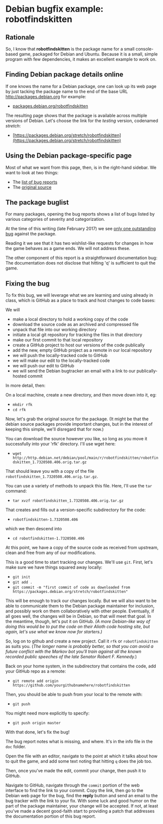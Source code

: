 
# Debian bugfix example: robotfindskitten

## Rationale 

So, I know that **robotfindskitten** is the package name for a small
console-based game, packaged for Debian and Ubuntu.  Because it is a small,
simple program with few dependencies, it makes an excellent example to work
on.

## Finding Debian package details online

If one knows the name for a Debian package, one can look up its web page by
just tacking the package name to the end of the base URL
http://packages.debian.org for example:

  * [packages.debian.org/robotfindskitten](http://packages.debian.org/robotfindskitten)

The resulting page shows that the package is available across multiple
versions of Debian.  Let's choose the link for the *testing* version,
codenamed *stretch*:

  * [https://packages.debian.org/stretch/robotfindskitten](https://packages.debian.org/stretch/robotfindskitten)

## Using the Debian package-specific page

Most of what we want from this page, then, is in the right-hand sidebar. We
want to look at two things:

  * The [list of bug reports](https://bugs.debian.org/robotfindskitten)
  * The [original source](http://http.debian.net/debian/pool/main/r/robotfindskitten/robotfindskitten_1.7320508.406.orig.tar.gz)

## The package buglist

For many packages, opening the bug reports shows a list of bugs listed by
various categories of severity and categorization.

At the time of this writing (late February 2017) we
see [only one outstanding bug](https://bugs.debian.org/cgi-bin/pkgreport.cgi?pkg=robotfindskitten;dist=unstable#_0_6_4) against the package.

Reading it we see that it has two wishlist-like requests for changes in how
the game behaves as a game ends.  We will not address these.  

The other component of this report is a straightforward documentation bug:
The documentation does not disclose that hitting 'q' is sufficient to quit
the game.

## Fixing the bug

To fix this bug, we will leverage what we are learning and using already in
class, which is GitHub as a place to track and host changes to code bases:

We will 
 
  * make a local directory to hold a working copy of the code  
  * download the source code as an archived and compressed file
  * unpack that file into our working directory
  * initiate a local git repository for tracking the files in that directory
  * make our first commit to that local repository
  * create a GitHub project to host our versions of the code publically
  * add the new, empty GitHub project as a remote in our local repository
  * we will push the locally-tracked code to GitHub
  * we will make our edit to the locally-tracked code
  * we will push our edit to GitHub
  * we will send the Debian bugtracker an email with a link to our publically-hosted commit

In more detail, then:

On a local machine, create a new directory, and then move down into it, eg:

  * `mkdir rfk`
  * `cd rfk`

Now, let's grab the original source for the package. (It might be that the
debian source packages provide important changes, but in the interest of
keeping this simple, we'll disregard that for now.)

You can download the source however you like, so long as you move it
successfully into your 'rfk' directory. I'll use wget here:

  * `wget http://http.debian.net/debian/pool/main/r/robotfindskitten/robotfindskitten_1.7320508.406.orig.tar.gz`

That should leave you with a copy of the file `robotfindskitten_1.7320508.406.orig.tar.gz`.

You can use a variety of methods to unpack this file. Here, I'll use the
`tar` command:

  * `tar xvzf robotfindskitten_1.7320508.406.orig.tar.gz`

That creates and fills out a version-specific subdirectory for the code:

  * `robotfindskitten-1.7320508.406`

which we then descend into

  * `cd robotfindskitten-1.7320508.406`

At this point, we have a copy of the source code as received from upstream,
clean and free from any of our modifications.

This is a good time to start tracking our changes. We'll use `git`. First,
let's make sure we have things squared away locally:

  * `git init`
  * `git add . `
  * `git commit -m "first commit of code as downloaded from https://packages.debian.org/stretch/robotfindskitten"`

This will be enough to track our changes locally. But we will also want to
be able to communicate them to the Debian package maintainer for inclusion,
and possibly work on them collaboratively with other people.  Eventually, if
all goes well, the changes will be in Debian, so that will meet that goal. 
In the meantime, though, let's put it on GitHub.  _(A more Debian-like way of
doing this would be to put the code on their Alioth code hosting site, but
again, let's use what we know now for starters.)_

So, log on to github and create a new project. Call it `rfk` or
`robotfindskitten` as suits you.  (_The longer name is probably better, so
that you can avoid a future conflict with the Markov bot you'll train
against all the known recorded public speeches of the late Senator Robert F. 
Kennedy._)

Back on your home system, in the subdirectory that contains the code, add your GitHub repo as a remote:

  * `git remote add origin https://github.com/yourgithubnamehere/robotfindskitten`

Then, you should be able to push from your local to the remote with:

  * `git push`

You might need more explicitly to specify:

  * `git push origin master`

With that done, let's fix the bug!

The bug report notes what is missing, and where. It's in the info file in
the `doc` folder.

Open the file with an editor, navigate to the point at which it talks about
how to quit the game, and add some text noting that hitting `q` does the job
too.

Then, once you've made the edit, commit your change, then push it to GitHub.

Navigate to GitHub, navigate through the `commit` portion of the web
interface to find the link to your commit.  Copy the link, then go to the
Debian web page for the bug, find the **reply** button and send an email to
the bug tracker with the link to your fix.  With some luck and good humor on
the part of the package maintainer, your change will be accepted.  If not,
at least you've made a decent good-faith start to providing a patch that
addresses the documentation portion of this bug report.

